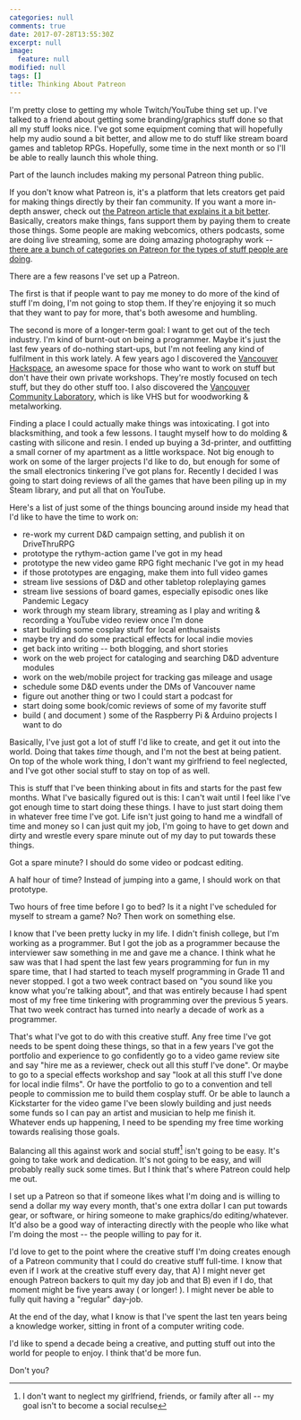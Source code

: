 ```yaml
---
categories: null
comments: true
date: 2017-07-28T13:55:30Z
excerpt: null
image:
  feature: null
modified: null
tags: []
title: Thinking About Patreon
---
```


I'm pretty close to getting my whole Twitch/YouTube thing set up. I've talked to
a friend about getting some branding/graphics stuff done so that all my stuff
looks nice. I've got some equipment coming that will hopefully help my audio
sound a bit better, and allow me to do stuff like stream board games and
tabletop RPGs. Hopefully, some time in the next month or so I'll be able to
really launch this whole thing.

Part of the launch includes making my personal Patreon thing public.

If you don't know what Patreon is, it's a platform that lets creators get paid
for making things directly by their fan community. If you want a more in-depth
answer, check
out
[the Patreon article that explains it a bit better](https://patreon.zendesk.com/hc/en-us/articles/115002888963-What-is-Patreon-). Basically,
creators make things, fans support them by paying them to create those
things. Some people are making webcomics, others podcasts, some are doing live
streaming, some are doing amazing photography work -- [there are a bunch of
categories on Patreon for the types of stuff people are doing](https://www.patreon.com/explore).

There are a few reasons I've set up a Patreon.

The first is that if people want to pay me money to do more of the kind of stuff
I'm doing, I'm not going to stop them. If they're enjoying it so much that they
want to pay for more, that's both awesome and humbling. 

The second is more of a longer-term goal: I want to get out of the tech
industry. I'm kind of burnt-out on being a programmer. Maybe it's just the last
few years of do-nothing start-ups, but I'm not feeling any kind of fulfilment in
this work lately. A few years ago I discovered
the [Vancouver Hackspace](https://vanhack.ca/wp/), an awesome space for those
who want to work on stuff but don't have their own private workshops. They're
mostly focused on tech stuff, but they do other stuff too. I also discovered the
[Vancouver Community Laboratory](http://vancommunitylab.com/), which is like VHS
but for woodworking & metalworking. 

Finding a place I could actually make things was intoxicating. I got into
blacksmithing, and took a few lessons. I taught myself how to do molding &
casting with silicone and resin. I ended up buying a 3d-printer, and outfitting
a small corner of my apartment as a little workspace. Not big enough to work on
some of the larger projects I'd like to do, but enough for some of the small
electronics tinkering I've got plans for. Recently I decided I was going to
start doing reviews of all the games that have been piling up in my Steam
library, and put all that on YouTube.

Here's a list of just some of the things bouncing around inside my head that I'd
like to have the time to work on:

* re-work my current D&D campaign setting, and publish it on DriveThruRPG
* prototype the rythym-action game I've got in my head
* prototype the new video game RPG fight mechanic I've got in my head
* if those prototypes are engaging, make them into full video games
* stream live sessions of D&D and other tabletop roleplaying games
* stream live sessions of board games, especially episodic ones like Pandemic
  Legacy
* work through my steam library, streaming as I play and writing & recording a
  YouTube video review once I'm done
* start building some cosplay stuff for local enthusaists
* maybe try and do some practical effects for local indie movies
* get back into writing -- both blogging, and short stories
* work on the web project for cataloging and searching D&D adventure modules
* work on the web/mobile project for tracking gas mileage and usage
* schedule some D&D events under the DMs of Vancouver name
* figure out another thing or two I could start a podcast for
* start doing some book/comic reviews of some of my favorite stuff
* build ( and document ) some of the Raspberry Pi & Arduino projects I want to do

Basically, I've just got a lot of stuff I'd like to create, and get it out into
the world. Doing that takes _time_ though, and I'm not the best at being
patient. On top of the whole work thing, I don't want my girlfriend to feel
neglected, and I've got other social stuff to stay on top of as well.

This is stuff that I've been thinking about in fits and starts for the past few
months. What I've basically figured out is this: I can't wait until I feel like
I've got enough time to start doing these things. I have to just start doing
them in whatever free time I've got. Life isn't just going to hand me a windfall
of time and money so I can just quit my job, I'm going to have to get down and
dirty and wrestle every spare minute out of my day to put towards these
things. 

Got a spare minute? I should do some video or podcast editing.

A half hour of time? Instead of jumping into a game, I should work on that
prototype.

Two hours of free time before I go to bed? Is it a night I've scheduled for
myself to stream a game? No? Then work on something else.

I know that I've been pretty lucky in my life. I didn't finish college, but I'm
working as a programmer. But I got the job as a programmer because the
interviewer saw something in me and gave me a chance. I think what he saw was
that I had spent the last few years programming for fun in my spare time, that I
had started to teach myself programming in Grade 11 and never stopped. I got a
two week contract based on "you sound like you know what you're talking about",
and that was entirely because I had spent most of my free time tinkering with
programming over the previous 5 years. That two week contract has turned into
nearly a decade of work as a programmer.

That's what I've got to do with this creative stuff. Any free time I've got
needs to be spent doing these things, so that in a few years I've got the
portfolio and experience to go confidently go to a video game review site and
say "hire me as a reviewer, check out all this stuff I've done". Or maybe to go
to a special effects workshop and say "look at all this stuff I've done for
local indie films". Or have the portfolio to go to a convention and tell people
to commission me to build them cosplay stuff. Or be able to launch a Kickstarter
for the video game I've been slowly building and just needs some funds so I can
pay an artist and musician to help me finish it. Whatever ends up happening,
I need to be spending my free time working towards realising those goals.

Balancing all this against work and social stuff[^1] isn't going to be
easy. It's going to take work and dedication. It's not going to be easy, and
will probably really suck some times. But I think that's where Patreon could
help me out.

I set up a Patreon so that if someone likes what I'm doing and is
willing to send a dollar my way every month, that's one extra dollar I can put
towards gear, or software, or hiring someone to make graphics/do
editing/whatever. It'd also be a good way of interacting directly with the
people who like what I'm doing the most -- the people willing to pay for it.

I'd love to get to the point where the creative stuff I'm
doing creates enough of a Patreon community that I could do creative stuff
full-time. I know that even if I work at the creative stuff every day, that A) I
might never get enough Patreon backers to quit my day job and that B) even if I
do, that moment might be five years away ( or longer! ). I might never be able
to fully quit having a "regular" day-job. 

At the end of the day, what I know is that I've spent the last ten years being a
knowledge worker, sitting in front of a computer writing code.

I'd like to spend a decade being a creative, and putting stuff out into the
world for people to enjoy. I think that'd be more fun. 

Don't you?

[^1]: I don't want to neglect my girlfriend, friends, or family after all -- my goal isn't to become a social reculse
